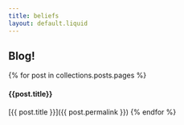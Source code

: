 ```yaml
---
title: beliefs
layout: default.liquid
---
```

## Blog!

{% for post in collections.posts.pages %}
#### {{post.title}}

[{{ post.title }}]({{ post.permalink }})
{% endfor %}
